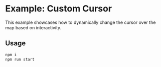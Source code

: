# Example: Custom Cursor

This example showcases how to dynamically change the cursor over the map based on interactivity.

## Usage

```bash
npm i
npm run start
```
